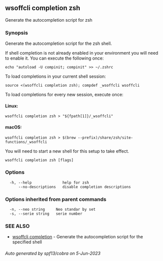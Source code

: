 ## wsoffcli completion zsh

Generate the autocompletion script for zsh

### Synopsis

Generate the autocompletion script for the zsh shell.

If shell completion is not already enabled in your environment you will need
to enable it.  You can execute the following once:

	echo "autoload -U compinit; compinit" >> ~/.zshrc

To load completions in your current shell session:

	source <(wsoffcli completion zsh); compdef _wsoffcli wsoffcli

To load completions for every new session, execute once:

#### Linux:

	wsoffcli completion zsh > "${fpath[1]}/_wsoffcli"

#### macOS:

	wsoffcli completion zsh > $(brew --prefix)/share/zsh/site-functions/_wsoffcli

You will need to start a new shell for this setup to take effect.


```
wsoffcli completion zsh [flags]
```

### Options

```
  -h, --help              help for zsh
      --no-descriptions   disable completion descriptions
```

### Options inherited from parent commands

```
  -n, --neo string     Neo standar by set
  -s, --serie string   serie number
```

### SEE ALSO

* [wsoffcli completion](doc/wsoffcli_completion.md)	 - Generate the autocompletion script for the specified shell

###### Auto generated by spf13/cobra on 5-Jun-2023
